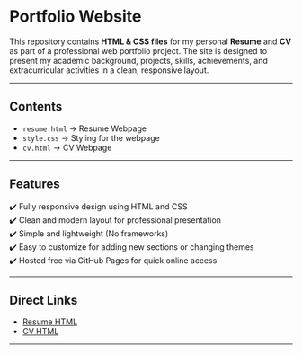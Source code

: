 # Portfolio Website

This repository contains **HTML & CSS files** for my personal **Resume** and **CV** as part of a professional web portfolio project. The site is designed to present my academic background, projects, skills, achievements, and extracurricular activities in a clean, responsive layout.

---

## **Contents**
- `resume.html` → Resume Webpage
- `style.css` → Styling for the webpage
- `cv.html` → CV Webpage

---

## **Features**
✔️ Fully responsive design using HTML and CSS  
✔️ Clean and modern layout for professional presentation  
✔️ Simple and lightweight (No frameworks)  
✔️ Easy to customize for adding new sections or changing themes  
✔️ Hosted free via GitHub Pages for quick online access  

---

## **Direct Links**
- [Resume HTML](./resume.html)
- [CV HTML](./cv.html)

---
